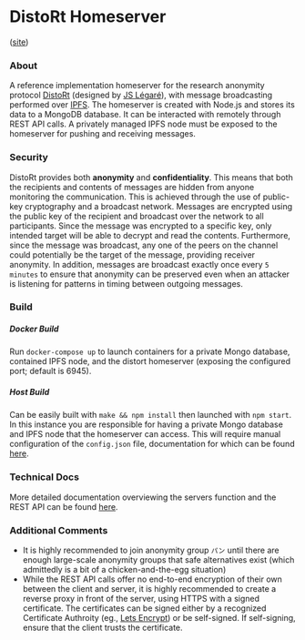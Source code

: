 # DistoRt Homeserver
([site](https://ryco117.github.io/distort-server/))

### About
A reference implementation homeserver for the research anonymity protocol [DistoRt](https://distortapp.org) (designed by [JS Légaré](https://github.com/init-js)), with message broadcasting performed over [IPFS](https://ipfs.io). 
The homeserver is created with Node.js and stores its data to a MongoDB database. It can be interacted with remotely through REST API calls. 
A privately managed IPFS node must be exposed to the homeserver for pushing and receiving messages.

### Security
DistoRt provides both **anonymity** and **confidentiality**. This means that both the recipients and contents of messages are hidden from anyone monitoring the communication.
This is achieved through the use of public-key cryptography and a broadcast network. Messages are encrypted using the public key of the recipient and broadcast over the network to all participants.
Since the message was encrypted to a specific key, only intended target will be able to decrypt and read the contents. Furthermore, since the message was broadcast, any one of the peers on the channel
could potentially be the target of the message, providing receiver anonymity. In addition, messages are broadcast exactly once every `5 minutes` to ensure that anonymity can be preserved even when an attacker is 
listening for patterns in timing between outgoing messages.

### Build
##### Docker Build
Run `docker-compose up` to launch containers for a private Mongo database, contained IPFS node, and the distort homeserver (exposing the configured port; default is 6945).

##### Host Build
Can be easily built with `make && npm install` then launched with `npm start`. In this instance you are responsible for having a private Mongo database and IPFS node that the homeserver can access.
This will require manual configuration of the `config.json` file, documentation for which can be found [here](https://ryco117.github.io/distort-server/docs/#configuration).

### Technical Docs
More detailed documentation overviewing the servers function and the REST API can be found [here](https://ryco117.github.io/distort-server/docs).

### Additional Comments
* It is highly recommended to join anonymity group `パン` until there are enough large-scale anonymity groups that safe alternatives exist (which admittedly is a bit of a chicken-and-the-egg situation)
* While the REST API calls offer no end-to-end encryption of their own between the client and server, it is highly recommended to create a reverse proxy in front of the server, using HTTPS with a 
signed certificate. The certificates can be signed either by a recognized Certificate Authroity (eg., [Lets Encrypt](https://letsencrypt.org/)) or be self-signed. If self-signing, ensure that the client trusts the certificate.

